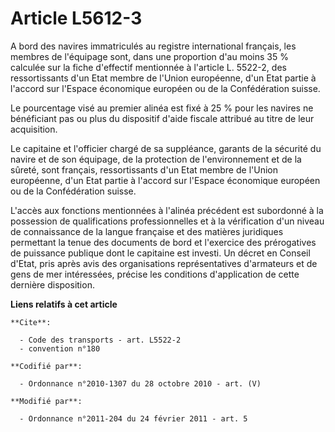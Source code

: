 # Article L5612-3

A bord des navires immatriculés au registre international français, les membres de l'équipage sont, dans une proportion d'au
moins 35 % calculée sur la fiche d'effectif mentionnée à l'article L. 5522-2, des ressortissants d'un Etat membre de l'Union
européenne, d'un Etat partie à l'accord sur l'Espace économique européen ou de la Confédération suisse. 

Le pourcentage visé au premier alinéa est fixé à 25 % pour les navires ne bénéficiant pas ou plus du dispositif d'aide
fiscale attribué au titre de leur acquisition. 

Le capitaine et l'officier chargé de sa suppléance, garants de la sécurité du navire et de son équipage, de la protection de
l'environnement et de la sûreté, sont français, ressortissants d'un Etat membre de l'Union européenne, d'un Etat partie à
l'accord sur l'Espace économique européen ou de la Confédération suisse.

L'accès aux fonctions mentionnées à l'alinéa précédent est subordonné à la possession de qualifications professionnelles et à
la vérification d'un niveau de connaissance de la langue française et des matières juridiques permettant la tenue des
documents de bord et l'exercice des prérogatives de puissance publique dont le capitaine est investi. Un décret en Conseil
d'Etat, pris après avis des organisations représentatives d'armateurs et de gens de mer intéressées, précise les conditions
d'application de cette dernière disposition.

**Liens relatifs à cet article**

	**Cite**:

	  - Code des transports - art. L5522-2
	  - convention n°180

	**Codifié par**:

	  - Ordonnance n°2010-1307 du 28 octobre 2010 - art. (V)

	**Modifié par**:

	  - Ordonnance n°2011-204 du 24 février 2011 - art. 5
